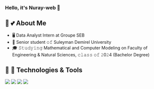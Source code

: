 ### Hello, it's Nuray-web 👋

<!--
**Nuray-web/Nuray-web** is a ✨ _special_ ✨ repository because its `README.md` (this file) appears on your GitHub profile.

Here are some ideas to get you started:

- 🔭 I’m currently working on ...
- 🌱 I’m currently learning ...
- 👯 I’m looking to collaborate on ...
- 🤔 I’m looking for help with ...
- 💬 Ask me about ...
- 📫 How to reach me: ...
- 😄 Pronouns: ...
- ⚡ Fun fact: ...
-->

## :book: 💕 About Me
- 🖥  Data Analyst Intern at Groupe SEB
- 💼 Senior student 𝚘𝚏 Suleyman Demirel University
- 🎓 𝚂𝚝𝚞𝚍𝚢𝚒𝚗𝚐 Mathematical and Computer Modeling on Faculty of Engineering & Natural Sciences, 𝚌𝚕𝚊𝚜𝚜 𝚘𝚏 𝟸0𝟸4 (Bachelor Degree)

## :book: 🔧 Technologies & Tools
![](https://img.shields.io/badge/Code-Python-informational?style=flat&logo=python&logoColor=white&color=FFE4E1)
![](https://img.shields.io/badge/OS-Windows-informational?style=flat&logo=windows&logoColor=white&color=FFE4E1)
![](https://img.shields.io/badge/Tools-MySQL-informational?style=flat&logo=mysql&logoColor=white&color=FFE4E1)
![](https://img.shields.io/badge/Editor-Visual-Studio-informational?style=flat&logo=visual-studio&logoColor=white&color=FFE4E1)
